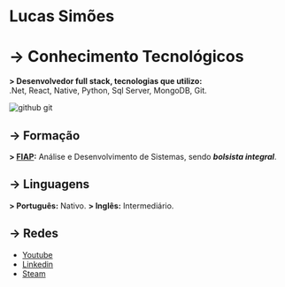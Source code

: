 # Lucas Simões


# -> Conhecimento Tecnológicos

 **> Desenvolvedor full stack, tecnologias que utilizo:**  
.Net, React, Native, Python, Sql Server, MongoDB, Git.

![github git](https://giphy.com/embed/du3J3cXyzhj75IOgvA)

## -> Formação

**> [FIAP](https://www.fiap.com.br):**
Análise e Desenvolvimento de Sistemas, sendo ***bolsista integral***.

## -> Linguagens

**> Português:** Nativo.
**> Inglês:** Intermediário.

## -> Redes 
- [Youtube](https://www.youtube.com/channel/UCOM7jgDwVyCipm4wAy_dvgg?view_as=subscriber)
- [Linkedin](https://www.linkedin.com/in/lucazsimoes/)
- [Steam](https://steamcommunity.com/id/ImZicky/)
